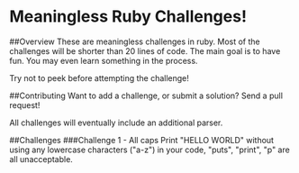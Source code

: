 # Meaningless Ruby Challenges!

##Overview
These are meaningless challenges in ruby. Most of the challenges will be shorter than 20 lines of code. The main goal is to have fun. You may even learn something in the process.

Try not to peek before attempting the challenge!

##Contributing
Want to add a challenge, or submit a solution? Send a pull request!

All challenges will eventually include an additional parser. 

##Challenges
###Challenge 1 - All caps
Print "HELLO WORLD" without using any lowercase characters ("a-z") in your code, "puts", "print", "p" are all unacceptable.
